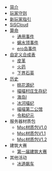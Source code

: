 * [简介](/README.md)
* [玩家守则](/rules.md)
* [新玩家指引](/forNew.md)
* [SiSCloud](/SiSCloud.md) 
* [算命](/mcaugur/introduction.md)
  * [通用事件](/mcaugur/univeralevents.md)
  * [螭水领事件](/mcaugur/chishuiling.md)
  * [ero岛事件](/mcaugur/eroisland.md)
* [自定义合成表](/crafting/introduction.md)
  * [皮革](/crafting/to_leather.md)
  * [火药](/crafting/flint_gunpowder.md)
  * [下界石英](/crafting/quartz_block_down.md)
* [历史](/history/introduction.md) 
  * [桃花源纪](/history/taohuayuan.md)
  * [喵喵村庄生存纪](/history/miaovillage.md)
  * [海岛Ⅰ](/history/island1.md)
  * [冰河喵纪](/history/icecat.md)
  * [喵喵第二公馆](/history/miaoscraft2.md)
  * [令和纪元](/history/linhe/linhe.md)
* 服务器材质包
  * [Msc材质包V1.0](//serverresource/v1.0.md)
  * [Msc材质包V1.1](//serverresource/V1.1.md)
  * [Msc材质包V1.2](//serverresource/v1.2.md)
* 建筑大赛
  * [第一届建筑大赛](/activities/buildingGames/buildgame1.md)
* 其他活动
  * [冰道飙车](/activities/iceboat.md)   
  